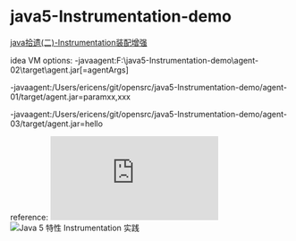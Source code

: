 # java5-Instrumentation-demo
[java拾遗(二)-Instrumentation装配增强](https://www.cnkirito.moe/instrument/)

idea VM options:
-javaagent:F:\java5-Instrumentation-demo\agent-02\target\agent.jar[=agentArgs]



-javaagent:/Users/ericens/git/opensrc/java5-Instrumentation-demo/agent-01/target/agent.jar=paramxx,xxx

-javaagent:/Users/ericens/git/opensrc/java5-Instrumentation-demo/agent-03/target/agent.jar=hello

reference:
![Instrumentation 新功能](https://www.ibm.com/developerworks/cn/java/j-lo-jse61/index.html)
![Java 5 特性 Instrumentation 实践](https://www.ibm.com/developerworks/cn/java/j-lo-instrumentation/)